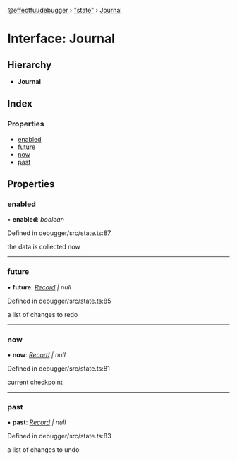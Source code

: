 [@effectful/debugger](../README.md) › ["state"](../modules/_state_.md) › [Journal](_state_.journal.md)

# Interface: Journal

## Hierarchy

* **Journal**

## Index

### Properties

* [enabled](_state_.journal.md#enabled)
* [future](_state_.journal.md#future)
* [now](_state_.journal.md#now)
* [past](_state_.journal.md#past)

## Properties

###  enabled

• **enabled**: *boolean*

Defined in debugger/src/state.ts:87

the data is collected now

___

###  future

• **future**: *[Record](_state_.record.md) | null*

Defined in debugger/src/state.ts:85

a list of changes to redo

___

###  now

• **now**: *[Record](_state_.record.md) | null*

Defined in debugger/src/state.ts:81

current checkpoint

___

###  past

• **past**: *[Record](_state_.record.md) | null*

Defined in debugger/src/state.ts:83

a list of changes to undo
